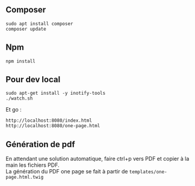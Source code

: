 ## Composer

	sudo apt install composer
	composer update

## Npm

	npm install


## Pour dev local

	sudo apt-get install -y inotify-tools
	./watch.sh

Et go : 

	http://localhost:8080/index.html
	http://localhost:8080/one-page.html

## Génération de pdf
En attendant une solution automatique, faire ctrl+p vers PDF et copier à la main les fichiers PDF.  
La génération du PDF one page se fait à partir de `templates/one-page.html.twig`  

